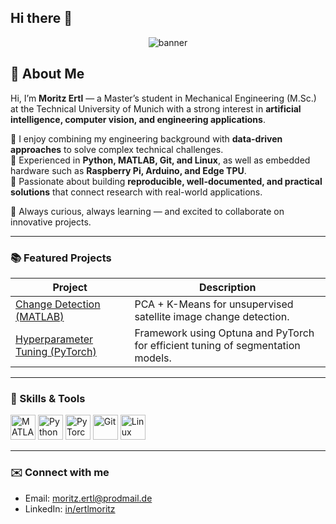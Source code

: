 ## Hi there 👋
<p align="center">
  <img src="https://capsule-render.vercel.app/api?type=waving&color=0:00c6ff,100:0072ff&text=Hi%2C+I%27m+Moritz+Ertl!&height=150&animation=fadeIn&fontColor=d9d9d9" alt="banner">
</p>

## 👋 About Me

Hi, I’m **Moritz Ertl** — a Master’s student in Mechanical Engineering (M.Sc.) at the Technical University of Munich with a strong interest in **artificial intelligence, computer vision, and engineering applications**.  

🔹 I enjoy combining my engineering background with **data-driven approaches** to solve complex technical challenges.  
🔹 Experienced in **Python, MATLAB, Git, and Linux**, as well as embedded hardware such as **Raspberry Pi, Arduino, and Edge TPU**.  
🔹 Passionate about building **reproducible, well-documented, and practical solutions** that connect research with real-world applications.  

🚀 Always curious, always learning — and excited to collaborate on innovative projects.  

---

### 📚 Featured Projects

| Project | Description |
|--------|-------------|
| [Change Detection (MATLAB)](https://github.com/moritz-ertl/change-detection-pca-kmeans) | PCA + K-Means for unsupervised satellite image change detection. |
| [Hyperparameter Tuning (PyTorch)](https://github.com/moritz-ertl/<your-repo-name>) | Framework using Optuna and PyTorch for efficient tuning of segmentation models. |

---

### 🔧 Skills & Tools  
<p align="left">
  <img src="https://cdn.jsdelivr.net/gh/devicons/devicon/icons/matlab/matlab-original.svg" alt="MATLAB" width="40"/>
  <img src="https://cdn.jsdelivr.net/gh/devicons/devicon/icons/python/python-original.svg" alt="Python" width="40"/>
  <img src="https://cdn.jsdelivr.net/gh/devicons/devicon/icons/pytorch/pytorch-original.svg" alt="PyTorch" width="40"/>
  <img src="https://cdn.jsdelivr.net/gh/devicons/devicon/icons/git/git-original.svg" alt="Git" width="40"/>
  <img src="https://cdn.jsdelivr.net/gh/devicons/devicon/icons/linux/linux-original.svg" alt="Linux" width="40"/>
</p>

---

### ✉️ Connect with me  
- Email: moritz.ertl@prodmail.de
- LinkedIn: [in/ertlmoritz](https://www.linkedin.com/in/ertlmoritz/)  

<!--
**ertlmoritz/ertlmoritz** is a ✨ _special_ ✨ repository because its `README.md` (this file) appears on your GitHub profile.

Here are some ideas to get you started:

- 🔭 I’m currently working on ...
- 🌱 I’m currently learning ...
- 👯 I’m looking to collaborate on ...
- 🤔 I’m looking for help with ...
- 💬 Ask me about ...
- 📫 How to reach me: ...
- 😄 Pronouns: ...
- ⚡ Fun fact: ...
-->

